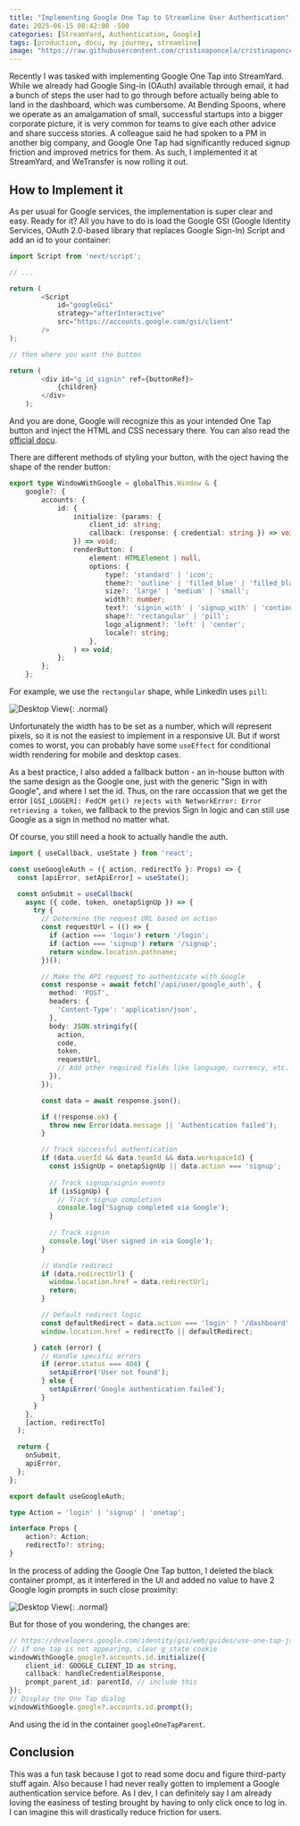```yaml
---
title: "Implementing Google One Tap to Streamline User Authentication"
date: 2025-06-15 08:42:00 -500
categories: [StreamYard, Authentication, Google]
tags: [production, docu, my journey, streamline]
image: "https://raw.githubusercontent.com/cristinaponcela/cristinaponcela.github.io/refs/heads/main/assets/img/StreamYard/GoogleOneTap/google-thumbnail.png"
---
```


Recently I was tasked with implementing Google One Tap into StreamYard. While we already had Google Sing-in (OAuth) available through email, it had a bunch of steps the user had to go through before actually being able to land in the dashboard, which was cumbersome. At Bending Spoons, where we operate as an amalgamation of small, successful startups into a bigger corporate picture, it is very common for teams to give each other advice and share success stories. A colleague said he had spoken to a PM in another big company, and Google One Tap had significantly reduced signup friction and improved metrics for them. As such, I implemented it at StreamYard, and WeTransfer is now rolling it out.


## How to Implement it

As per usual for Google services, the implementation is super clear and easy. Ready for it? All you have to do is load the Google GSI (Google Identity Services, OAuth 2.0-based library that replaces Google Sign-In) Script and add an id to your container:

```typescript
import Script from 'next/script';

// ...

return (
		<Script
			id="googleGsi"
			strategy="afterInteractive"
			src="https://accounts.google.com/gsi/client"
		/>
);

// then where you want the button

return (
		<div id="g_id_signin" ref={buttonRef}>
			{children}
		</div>
	);
```

And you are done, Google will recognize this as your intended One Tap button and inject the HTML and CSS necessary there. You can also read the [official docu](https://developers.google.com/identity/gsi/web/guides/features).

There are different methods of styling your button, with the oject having the shape of the render button:

```typescript
export type WindowWithGoogle = globalThis.Window & {
	google?: {
		accounts: {
			id: {
				initialize: (params: {
					client_id: string;
					callback: (response: { credential: string }) => void;
				}) => void;
				renderButton: (
					element: HTMLElement | null,
					options: {
						type?: 'standard' | 'icon';
						theme?: 'outline' | 'filled_blue' | 'filled_black';
						size?: 'large' | 'medium' | 'small';
						width?: number;
						text?: 'signin_with' | 'signup_with' | 'continue_with' | 'signin';
						shape?: 'rectangular' | 'pill';
						logo_alignment?: 'left' | 'center';
						locale?: string;
					},
				) => void;
			};
		};
	};
```

For example, we use the `rectangular` shape, while LinkedIn uses `pill`:

![Desktop View](/assets/img/StreamYard/GoogleOneTap/linkedin-vs-streamyard.png){: .normal}


Unfortunately the width has to be set as a number, which will represent pixels, so it is not the easiest to implement in a responsive UI. But if worst comes to worst, you can probably have some `useEffect` for conditional width rendering for mobile and desktop cases.

As a best practice, I also added a fallback button - an in-house button with the same design as the Google one, just with the generic "Sign in with Google", and where I set the id. Thus, on the rare occassion that we get the error `[GSI_LOGGER]: FedCM get() rejects with NetworkError: Error retrieving a token`, we fallback to the previos Sign In logic and can still use Google as a sign in method no matter what.


Of course, you still need a hook to actually handle the auth. 

```typescript
import { useCallback, useState } from 'react';

const useGoogleAuth = ({ action, redirectTo }: Props) => {
  const [apiError, setApiError] = useState();

  const onSubmit = useCallback(
    async ({ code, token, onetapSignUp }) => {
      try {
        // Determine the request URL based on action
        const requestUrl = (() => {
          if (action === 'login') return '/login';
          if (action === 'signup') return '/signup';
          return window.location.pathname;
        })();

        // Make the API request to authenticate with Google
        const response = await fetch('/api/user/google_auth', {
          method: 'POST',
          headers: {
            'Content-Type': 'application/json',
          },
          body: JSON.stringify({
            action,
            code,
            token,
            requestUrl,
            // Add other required fields like language, currency, etc.
          }),
        });

        const data = await response.json();

        if (!response.ok) {
          throw new Error(data.message || 'Authentication failed');
        }

        // Track successful authentication
        if (data.userId && data.teamId && data.workspaceId) {
          const isSignUp = onetapSignUp || data.action === 'signup';
          
          // Track signup/signin events
          if (isSignUp) {
            // Track signup completion
            console.log('Signup completed via Google');
          }
          
          // Track signin
          console.log('User signed in via Google');
        }

        // Handle redirect
        if (data.redirectUrl) {
          window.location.href = data.redirectUrl;
          return;
        }

        // Default redirect logic
        const defaultRedirect = data.action === 'login' ? '/dashboard' : '/welcome';
        window.location.href = redirectTo || defaultRedirect;

      } catch (error) {
        // Handle specific errors
        if (error.status === 404) {
          setApiError('User not found');
        } else {
          setApiError('Google authentication failed');
        }
      }
    },
    [action, redirectTo]
  );

  return {
    onSubmit,
    apiError,
  };
};

export default useGoogleAuth;

type Action = 'login' | 'signup' | 'onetap';

interface Props {
	action?: Action;
	redirectTo?: string;
}
```


In the process of adding the Google One Tap button, I deleted the black container prompt, as it interfered in the UI and added no value to have 2 Google login prompts in such close proximity:

![Desktop View](/assets/img/StreamYard/GoogleOneTap/container.png){: .normal}


But for those of you wondering, the changes are:

```typescript
// https://developers.google.com/identity/gsi/web/guides/use-one-tap-js-api
// if one tap is not appearing, clear g_state cookie
windowWithGoogle.google?.accounts.id.initialize({
    client_id: GOOGLE_CLIENT_ID as string,
    callback: handleCredentialResponse,
    prompt_parent_id: parentId, // include this
});
// Display the One Tap dialog
windowWithGoogle.google?.accounts.id.prompt();
```

And using the id in the container `googleOneTapParent`.


## Conclusion

This was a fun task because I got to read some docu and figure third-party stuff again. Also because I had never really gotten to implement a Google authentication service before. As I dev, I can definitely say I am already loving the easiness of testing brought by having to only click once to log in. I can imagine this will drastically reduce friction for users.